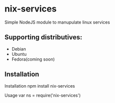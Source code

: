 # nix-services

Simple NodeJS module to manupulate linux services


## Supporting distributives:
  + Debian
  + Ubuntu
  + Fedora(coming soon)

## Installation
Installation
    npm install nix-services

Usage
    var ns = require('nix-services')
